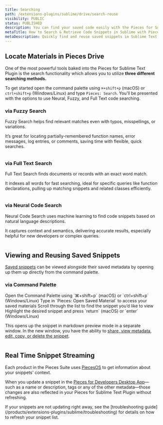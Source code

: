 ```yaml
---
title: Searching
path: /extensions-plugins/sublime/drive/search-reuse
visibility: PUBLIC
status: PUBLISHED
description: You can find your saved code easily with the Pieces for Sublime Text Plugin by utilizing a few different search methods.
metaTitle: How to Search & Retrieve Code Snippets in Sublime with Pieces Drive
metaDescription: Quickly find and reuse saved snippets in Sublime Text with Pieces Drive’s powerful search tools.
---
```


## Locate Materials in Pieces Drive

One of the most powerful tools baked into the Pieces for Sublime Text Plugin is the search functionality which allows you to utilize **three different searching methods.**

To get started open the command palette using `⌘+shift+p` (macOS) or `ctrl+shift+p` (Windows/Linux) and type `Pieces: Search`. You’ll be presented with the options to use Neural, Fuzzy, and Full Text code searching.

### via Fuzzy Search

Fuzzy Search helps find relevant matches even with typos, misspellings, or variations.

It’s great for locating partially-remembered function names, error messages, log entries, or comments, saving time with flexible, quick searches.

<Image src="https://storage.googleapis.com/hashnode_product_documentation_assets/cdn_migrate_repair_2/sublime/fuzzy_search.png" alt="" align="center" fullwidth="true" />

### via Full Text Search

Full Text Search finds documents or records with an exact word match.

It indexes all words for fast searching, ideal for specific queries like function declarations, pulling up matching snippets and related classes efficiently.

<Image src="https://storage.googleapis.com/hashnode_product_documentation_assets/cdn_migrate_repair_2/sublime/full_text_search.png" alt="" align="center" fullwidth="true" />

### via Neural Code Search

Neural Code Search uses machine learning to find code snippets based on natural language descriptions.

It captures context and semantics, delivering accurate results, especially helpful for new developers or complex queries.

<Image src="https://storage.googleapis.com/hashnode_product_documentation_assets/sublime_text_plugin_assets/using_snippets/search_and_reuse/search_natural_NPL.gif" alt="" align="middle" fullwidth="true" />

## Viewing and Reusing Saved Snippets

[Saved snippets](/products/extensions-plugins/sublime/drive/save-snippets) can be viewed alongside their saved metadata by opening up them up directly from the command palette.

### via Command Palette

<Steps>
  <Step title="Open the Command Palette">
    Open the Command Palette using `⌘+shift+p` (macOS) or `ctrl+shift+p` (Windows/Linux)
  </Step>

  <Step title="Open Saved Materials">
    Type in `Pieces: Open Saved Material` to access your saved materials
  </Step>

  <Step title="Select a Snippet">
    Scroll through the list to find the snippet you’d like to view
  </Step>

  <Step title="Open the Snippet">
    Highlight the desired snippet and press `return` (macOS) or `enter` (Windows/Linux)
  </Step>
</Steps>

This opens up the snippet in markdown preview mode in a separate window. In the new window, you have the ability to [share, view metadata, edit, copy, or delete the snippet](/products/extensions-plugins/sublime/drive).

<Image src="https://storage.googleapis.com/hashnode_product_documentation_assets/sublime_text_plugin_assets/using_snippets/search_and_reuse/open_saved_media.gif" alt="" align="center" fullwidth="true" />

## Real Time Snippet Streaming[​](/extensions-plugins/jetbrains#real-time-snippet-streaming)

Each product in the Pieces Suite uses [PiecesOS](/products/core-dependencies/pieces-os) to get information about your snippets' context.

When you update a snippet in the [Pieces for Developers Desktop App](/products/desktop)—such as a name or description, tags or any of the other metadata—those changes are also reflected in your Pieces for Sublime Text Plugin without refreshing.

<Callout type="tip">
  If your snippets are not updating right away, see the [troubleshooting guide](/products/extensions-plugins/sublime/troubleshooting) for details on how to refresh your snippet list.
</Callout>